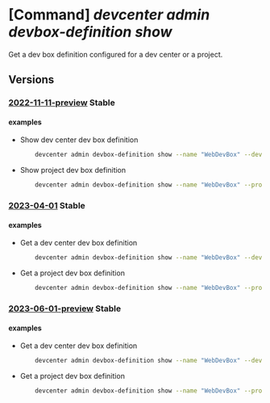 # [Command] _devcenter admin devbox-definition show_

Get a dev box definition configured for a dev center or a project.

## Versions

### [2022-11-11-preview](/Resources/mgmt-plane/L3N1YnNjcmlwdGlvbnMve30vcmVzb3VyY2Vncm91cHMve30vcHJvdmlkZXJzL21pY3Jvc29mdC5kZXZjZW50ZXIvZGV2Y2VudGVycy97fS9kZXZib3hkZWZpbml0aW9ucy97fQ==/2022-11-11-preview.xml) **Stable**

<!-- mgmt-plane /subscriptions/{}/resourcegroups/{}/providers/microsoft.devcenter/devcenters/{}/devboxdefinitions/{} 2022-11-11-preview -->
<!-- mgmt-plane /subscriptions/{}/resourcegroups/{}/providers/microsoft.devcenter/projects/{}/devboxdefinitions/{} 2022-11-11-preview -->

#### examples

- Show dev center dev box definition
    ```bash
        devcenter admin devbox-definition show --name "WebDevBox" --dev-center-name "Contoso" --resource-group "rg1"
    ```

- Show project dev box definition
    ```bash
        devcenter admin devbox-definition show --name "WebDevBox" --project-name "ContosoProject" --resource-group "rg1"
    ```

### [2023-04-01](/Resources/mgmt-plane/L3N1YnNjcmlwdGlvbnMve30vcmVzb3VyY2Vncm91cHMve30vcHJvdmlkZXJzL21pY3Jvc29mdC5kZXZjZW50ZXIvZGV2Y2VudGVycy97fS9kZXZib3hkZWZpbml0aW9ucy97fQ==/2023-04-01.xml) **Stable**

<!-- mgmt-plane /subscriptions/{}/resourcegroups/{}/providers/microsoft.devcenter/devcenters/{}/devboxdefinitions/{} 2023-04-01 -->
<!-- mgmt-plane /subscriptions/{}/resourcegroups/{}/providers/microsoft.devcenter/projects/{}/devboxdefinitions/{} 2023-04-01 -->

#### examples

- Get a dev center dev box definition
    ```bash
        devcenter admin devbox-definition show --name "WebDevBox" --dev-center-name "Contoso" --resource-group "rg1"
    ```

- Get a project dev box definition
    ```bash
        devcenter admin devbox-definition show --name "WebDevBox" --project-name "ContosoProject" --resource-group "rg1"
    ```

### [2023-06-01-preview](/Resources/mgmt-plane/L3N1YnNjcmlwdGlvbnMve30vcmVzb3VyY2Vncm91cHMve30vcHJvdmlkZXJzL21pY3Jvc29mdC5kZXZjZW50ZXIvZGV2Y2VudGVycy97fS9kZXZib3hkZWZpbml0aW9ucy97fQ==/2023-06-01-preview.xml) **Stable**

<!-- mgmt-plane /subscriptions/{}/resourcegroups/{}/providers/microsoft.devcenter/devcenters/{}/devboxdefinitions/{} 2023-06-01-preview -->
<!-- mgmt-plane /subscriptions/{}/resourcegroups/{}/providers/microsoft.devcenter/projects/{}/devboxdefinitions/{} 2023-06-01-preview -->

#### examples

- Get a dev center dev box definition
    ```bash
        devcenter admin devbox-definition show --name "WebDevBox" --dev-center-name "Contoso" --resource-group "rg1"
    ```

- Get a project dev box definition
    ```bash
        devcenter admin devbox-definition show --name "WebDevBox" --project-name "ContosoProject" --resource-group "rg1"
    ```
